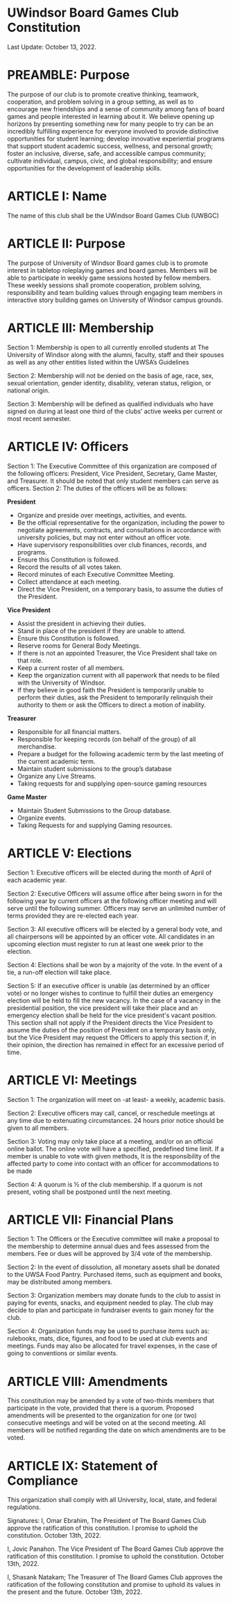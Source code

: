 # UWindsor Board Games Club Constitution

Last Update: October 13, 2022.
 
# PREAMBLE: Purpose
 
The purpose of our club is to promote creative thinking, teamwork, cooperation, and problem solving in a group setting, as well as to encourage new friendships and a sense of community among fans of board games and people interested in learning about it. We believe opening up horizons by presenting something new for many people to try can be an incredibly fulfilling experience for everyone involved to provide distinctive opportunities for student learning; develop innovative experiential programs that support student academic success, wellness, and personal growth; foster an inclusive, diverse, safe, and accessible campus community; cultivate individual, campus, civic, and global responsibility; and ensure opportunities for the development of leadership skills.


# ARTICLE I: Name

The name of this club shall be the UWindsor Board Games Club (UWBGC)

# ARTICLE II: Purpose

The purpose of University of Windsor Board games club is to promote interest in tabletop roleplaying games and board games. Members will be able to participate in weekly game sessions hosted by fellow members. These weekly sessions shall promote cooperation, problem solving, responsibility and team building values through engaging team members in interactive story building games on University of Windsor campus grounds.


# ARTICLE III: Membership
 
Section 1: Membership is open to all currently enrolled students at The University of Windsor along with the alumni, faculty, staff and their spouses as well as any other entities listed within the UWSA’s Guidelines
 
Section 2: Membership will not be denied on the basis of age, race, sex, sexual orientation, gender identity, disability, veteran status, religion, or national origin.
 
Section 3: Membership will be defined as qualified individuals who have signed on during at least one third of the clubs’ active weeks per current or most recent semester.
 

# ARTICLE IV: Officers
 
Section 1: 	The Executive Committee of this organization are composed of the following officers: President, Vice President, Secretary, Game Master, and Treasurer. It should be noted that only student members can serve as officers.
Section 2: 	The duties of the officers will be as follows:

**President**
*	Organize and preside over meetings, activities, and events.
* 	Be the official representative for the organization, including the power to negotiate agreements, contracts, and consultations in accordance with university policies, but may not enter without an officer vote.
* 	Have supervisory responsibilities over club finances, records, and programs.
* 	Ensure this Constitution is followed.
* 	Record the results of all votes taken.
* 	Record minutes of each Executive Committee Meeting.
* 	Collect attendance at each meeting.
*	Direct the Vice President, on a temporary basis, to assume the duties of the President.

**Vice President**
* 	Assist the president in achieving their duties.
* 	Stand in place of the president if they are unable to attend.
* 	Ensure this Constitution is followed.
* 	Reserve rooms for General Body Meetings.
* 	If there is not an appointed Treasurer, the Vice President shall take on that role. 
* 	Keep a current roster of all members.
* 	Keep the organization current with all paperwork that needs to be filed with the University of Windsor.
*	If they believe in good faith the President is temporarily unable to perform their duties, ask the President to temporarily relinquish their authority to them or ask the Officers to direct a motion of inability. 
 
 
**Treasurer**
* 	Responsible for all financial matters.
* 	Responsible for keeping records (on behalf of the group) of all merchandise.
* 	Prepare a budget for the following academic term by the last meeting of the current academic term.
* 	Maintain student submissions to the group’s database
* 	Organize any Live Streams.
* 	Taking requests for and supplying open-source gaming resources
 
**Game Master**
* 	Maintain Student Submissions to the Group database.
* 	Organize events.
* 	Taking Requests for and supplying Gaming resources.
 

# ARTICLE V: Elections 
 
Section 1: Executive officers will be elected during the month of April of each academic year.
 
Section 2: Executive Officers will assume office after being sworn in for the following year by current officers at the following officer meeting and will serve until the following summer. Officers may serve an unlimited number of terms provided they are re-elected each year.
 
Section 3: All executive officers will be elected by a general body vote, and all chairpersons will be appointed by an officer vote. All candidates in an upcoming election must register to run at least one week prior to the election.
 
Section 4: Elections shall be won by a majority of the vote. In the event of a tie, a run-off election will take place.
 
Section 5: If an executive officer is unable (as determined by an officer vote) or no longer wishes to continue to fulfill their duties an emergency election will be held to fill the new vacancy. In the case of a vacancy in the presidential position, the vice president will take their place and an emergency election shall be held for the vice president's vacant position. This section shall not apply if the President directs the Vice President to assume the duties of the position of President on a temporary basis only, but the Vice President may request the Officers to apply this section if, in their opinion, the direction has remained in effect for an excessive period of time. 


# ARTICLE VI: Meetings
 
Section 1: The organization will meet on -at least- a weekly, academic basis.
 
Section 2: Executive officers may call, cancel, or reschedule meetings at any time due to extenuating circumstances. 24 hours prior notice should be given to all members.
 
Section 3: Voting may only take place at a meeting, and/or on an official online ballot.  The online vote will have a specified, predefined time limit. If a member is unable to vote with given methods, It is the responsibility of the affected party to come into contact with an officer for accommodations to be made
 
Section 4: A quorum is ½ of the club membership. If a quorum is not present, voting shall be postponed until the next meeting.


# ARTICLE VII: Financial Plans
 
Section 1: The Officers or the Executive committee will make a proposal to the membership to determine annual dues and fees assessed from the members. Fee or dues will be approved by 3/4 vote of the membership.
 
Section 2: In the event of dissolution, all monetary assets shall be donated to the UWSA Food Pantry. Purchased items, such as equipment and books, may be distributed among members.
 
Section 3: Organization members may donate funds to the club to assist in paying for      events, snacks, and equipment needed to play. The club may decide to plan and participate in fundraiser events to gain money for the club.
 
Section 4: Organization funds may be used to purchase items such as: rulebooks, mats, dice, figures, and food to be used at club events and meetings. Funds may also be allocated for travel expenses, in the case of going to conventions or similar events.


# ARTICLE VIII: Amendments
 
This constitution may be amended by a vote of two-thirds members that participate in the vote, provided that there is a quorum. Proposed amendments will be presented to the organization for one (or two) consecutive meetings and will be voted on at the second meeting. All members will be notified regarding the date on which amendments are to be voted. 


# ARTICLE IX: Statement of Compliance
 
This organization shall comply with all University, local, state, and federal regulations.

Signatures:
I, Omar Ebrahim, The President of The Board Games Club approve the ratification of this constitution. I promise to uphold the constitution. October 13th, 2022.


I, Jovic Panahon. The Vice President of The Board Games Club approve the ratification of this constitution. I promise to uphold the constitution. October 13th, 2022.

I, Shasank Natakam; The Treasurer of The Board Games Club approves the ratification of the following constitution and promise to uphold its values in the present and the future. October 13th, 2022.

